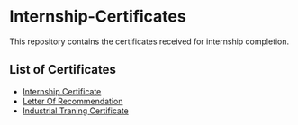 # Internship-Certificates
This repository contains the certificates received for internship completion.

## List of Certificates
- [Internship Certificate](https://drive.google.com/file/d/1Q3BQLOROslN6lsHtqnsc67WfFhhbG9OP/view?usp=sharing)
- [Letter Of Recommendation](https://drive.google.com/file/d/1Q7Bu4NitK8UddhLQoCR_ZRvo4YMgve6Q/view?usp=sharing)
- [Industrial Traning Certificate](https://drive.google.com/file/d/1Q45SXa1v_bROrcA3ovCwwz-zPdYaoUv-/view?usp=sharing)

